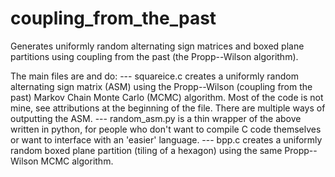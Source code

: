 # coupling_from_the_past
Generates uniformly random alternating sign matrices and boxed plane partitions using coupling from the past (the Propp--Wilson algorithm).

The main files are and do: 
  --- squareice.c creates a uniformly random alternating sign matrix (ASM) using the Propp--Wilson (coupling from the past) Markov Chain Monte Carlo (MCMC) algorithm. Most of the code is not mine, see attributions at the beginning of the file. There are multiple ways of outputting the ASM.
  --- random_asm.py is a thin wrapper of the above written in python, for people who don't want to compile C code themselves or want to interface with an 'easier' language. 
  --- bpp.c creates a uniformly random boxed plane partition (tiling of a hexagon) using the same Propp--Wilson MCMC algorithm.
